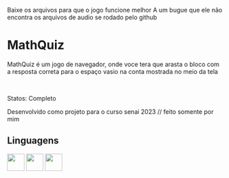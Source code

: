 Baixe os arquivos para que o jogo funcione melhor
A um bugue que ele não encontra os arquivos de audio se rodado pelo github

<div>
  <h1>MathQuiz</h1>
  <p>MathQuiz é um jogo de navegador, onde voce tera que arasta o bloco com a resposta correta para o espaço vasio na conta mostrada no meio da tela</p>
  <br>
  <p>Statos: Completo</p>
  <p>Desenvolvido como projeto para o curso senai 2023 // feito somente por mim</p>
</div>

<div>
  <h2>Linguagens</h2>
  <img height="40" width="40" src="https://cdn.jsdelivr.net/gh/devicons/devicon/icons/html5/html5-original.svg" />
  <img height="40" width="40" src="https://cdn.jsdelivr.net/gh/devicons/devicon/icons/css3/css3-original.svg" />
  <img height="40" width="40" src="https://cdn.jsdelivr.net/gh/devicons/devicon/icons/javascript/javascript-original.svg" />
</div>
